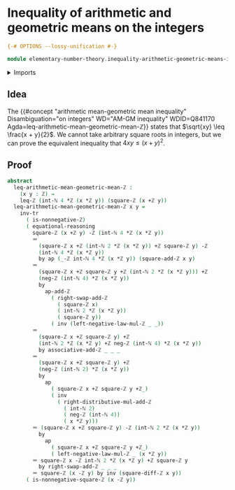 # Inequality of arithmetic and geometric means on the integers

```agda
{-# OPTIONS --lossy-unification #-}

module elementary-number-theory.inequality-arithmetic-geometric-means-integers where
```

<details><summary>Imports</summary>

```agda
open import elementary-number-theory.addition-integers
open import elementary-number-theory.difference-integers
open import elementary-number-theory.inequality-integers
open import elementary-number-theory.integers
open import elementary-number-theory.multiplication-integers
open import elementary-number-theory.nonnegative-integers
open import elementary-number-theory.squares-integers

open import foundation.action-on-identifications-functions
open import foundation.identity-types
open import foundation.transport-along-identifications
```

</details>

## Idea

The
{{#concept "arithmetic mean-geometric mean inequality" Disambiguation="on integers" WD="AM-GM inequality" WDID=Q841170 Agda=leq-arithmetic-mean-geometric-mean-ℤ}}
states that $\sqrt{xy} \leq \frac{x + y}{2}$. We cannot take arbitrary square
roots in integers, but we can prove the equivalent inequality that
$4xy \leq (x + y)^2$.

## Proof

```agda
abstract
  leq-arithmetic-mean-geometric-mean-ℤ :
    (x y : ℤ) →
    leq-ℤ (int-ℕ 4 *ℤ (x *ℤ y)) (square-ℤ (x +ℤ y))
  leq-arithmetic-mean-geometric-mean-ℤ x y =
    inv-tr
      ( is-nonnegative-ℤ)
      ( equational-reasoning
        square-ℤ (x +ℤ y) -ℤ (int-ℕ 4 *ℤ (x *ℤ y))
        ＝
          (square-ℤ x +ℤ (int-ℕ 2 *ℤ (x *ℤ y)) +ℤ square-ℤ y) -ℤ
          (int-ℕ 4 *ℤ (x *ℤ y))
          by ap (_-ℤ int-ℕ 4 *ℤ (x *ℤ y)) (square-add-ℤ x y)
        ＝
          (square-ℤ x +ℤ square-ℤ y +ℤ (int-ℕ 2 *ℤ (x *ℤ y))) +ℤ
          (neg-ℤ (int-ℕ 4) *ℤ (x *ℤ y))
          by
            ap-add-ℤ
              ( right-swap-add-ℤ
                ( square-ℤ x)
                ( int-ℕ 2 *ℤ (x *ℤ y))
                ( square-ℤ y))
              ( inv (left-negative-law-mul-ℤ _ _))
        ＝
          (square-ℤ x +ℤ square-ℤ y) +ℤ
          (int-ℕ 2 *ℤ (x *ℤ y) +ℤ neg-ℤ (int-ℕ 4) *ℤ (x *ℤ y))
          by associative-add-ℤ _ _ _
        ＝
          (square-ℤ x +ℤ square-ℤ y) +ℤ
          (neg-ℤ (int-ℕ 2) *ℤ (x *ℤ y))
          by
            ap
              ( square-ℤ x +ℤ square-ℤ y +ℤ_)
              ( inv
                ( right-distributive-mul-add-ℤ
                  ( int-ℕ 2)
                  ( neg-ℤ (int-ℕ 4))
                  ( x *ℤ y)))
        ＝ (square-ℤ x +ℤ square-ℤ y) -ℤ (int-ℕ 2 *ℤ (x *ℤ y))
          by
            ap
              ( square-ℤ x +ℤ square-ℤ y +ℤ_)
              ( left-negative-law-mul-ℤ _ (x *ℤ y))
        ＝ square-ℤ x -ℤ int-ℕ 2 *ℤ (x *ℤ y) +ℤ square-ℤ y
          by right-swap-add-ℤ _ _ _
        ＝ square-ℤ (x -ℤ y) by inv (square-diff-ℤ x y))
      ( is-nonnegative-square-ℤ (x -ℤ y))
```
